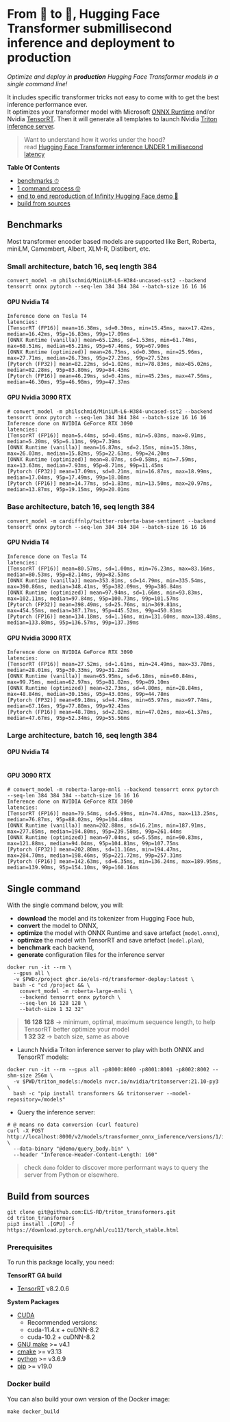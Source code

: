 # From 🤗 to 🤯, Hugging Face Transformer submillisecond inference️ and deployment to production

*Optimize and deploy in **production** Hugging Face Transformer models in a single command line!*  

It includes specific transformer tricks not easy to come with to get the best inference performance ever.  
It optimizes your transformer model with Microsoft [ONNX Runtime](https://github.com/microsoft/onnxruntime/) and/or Nvidia [TensorRT](https://github.com/NVIDIA/TensorRT/).
Then it will generate all templates to launch Nvidia [Triton inference server](https://github.com/triton-inference-server/server).  

> Want to understand how it works under the hood?  
> read [Hugging Face Transformer inference UNDER 1 millisecond latency](https://towardsdatascience.com/hugging-face-transformer-inference-under-1-millisecond-latency-e1be0057a51c?source=friends_link&sk=cd880e05c501c7880f2b9454830b8915)

**Table Of Contents**

* [benchmarks ⏱](#benchmarks)
* [1 command process 🤓](#single-command)
* [end to end reproduction of Infinity Hugging Face demo 🤗](./demo/README.md) 
* [build from sources](#build-from-sources)

## Benchmarks

Most transformer encoder based models are supported like Bert, Roberta, miniLM, Camembert, Albert, XLM-R, Distilbert, etc. 

### Small architecture, batch 16, seq length 384

```shell
convert_model -m philschmid/MiniLM-L6-H384-uncased-sst2 --backend tensorrt onnx pytorch --seq-len 384 384 384 --batch-size 16 16 16
```

#### GPU Nvidia T4

```log
Inference done on Tesla T4
latencies:
[TensorRT (FP16)] mean=16.38ms, sd=0.30ms, min=15.45ms, max=17.42ms, median=16.42ms, 95p=16.83ms, 99p=17.09ms
[ONNX Runtime (vanilla)] mean=65.12ms, sd=1.53ms, min=61.74ms, max=68.51ms, median=65.21ms, 95p=67.46ms, 99p=67.90ms
[ONNX Runtime (optimized)] mean=26.75ms, sd=0.30ms, min=25.96ms, max=27.71ms, median=26.73ms, 95p=27.23ms, 99p=27.52ms
[Pytorch (FP32)] mean=82.22ms, sd=1.02ms, min=78.83ms, max=85.02ms, median=82.28ms, 95p=83.80ms, 99p=84.43ms
[Pytorch (FP16)] mean=46.29ms, sd=0.41ms, min=45.23ms, max=47.56ms, median=46.30ms, 95p=46.98ms, 99p=47.37ms
```

#### GPU Nvidia 3090 RTX

```log
# convert_model -m philschmid/MiniLM-L6-H384-uncased-sst2 --backend tensorrt onnx pytorch --seq-len 384 384 384 --batch-size 16 16 16
Inference done on NVIDIA GeForce RTX 3090
latencies:
[TensorRT (FP16)] mean=5.44ms, sd=0.45ms, min=5.03ms, max=8.91ms, median=5.20ms, 95p=6.11ms, 99p=7.39ms
[ONNX Runtime (vanilla)] mean=16.87ms, sd=2.15ms, min=15.38ms, max=26.03ms, median=15.82ms, 95p=22.63ms, 99p=24.20ms
[ONNX Runtime (optimized)] mean=8.07ms, sd=0.58ms, min=7.59ms, max=13.63ms, median=7.93ms, 95p=8.71ms, 99p=11.45ms
[Pytorch (FP32)] mean=17.09ms, sd=0.21ms, min=16.87ms, max=18.99ms, median=17.04ms, 95p=17.49ms, 99p=18.08ms
[Pytorch (FP16)] mean=14.77ms, sd=1.83ms, min=13.50ms, max=20.97ms, median=13.87ms, 95p=19.15ms, 99p=20.01ms
```

### Base architecture, batch 16, seq length 384

```shell
convert_model -m cardiffnlp/twitter-roberta-base-sentiment --backend tensorrt onnx pytorch --seq-len 384 384 384 --batch-size 16 16 16
```

#### GPU Nvidia T4

```log
Inference done on Tesla T4
latencies:
[TensorRT (FP16)] mean=80.57ms, sd=1.00ms, min=76.23ms, max=83.16ms, median=80.53ms, 95p=82.14ms, 99p=82.53ms
[ONNX Runtime (vanilla)] mean=353.81ms, sd=14.79ms, min=335.54ms, max=390.86ms, median=348.41ms, 95p=382.09ms, 99p=386.84ms
[ONNX Runtime (optimized)] mean=97.94ms, sd=1.66ms, min=93.83ms, max=102.11ms, median=97.84ms, 95p=100.73ms, 99p=101.57ms
[Pytorch (FP32)] mean=398.49ms, sd=25.76ms, min=369.81ms, max=454.55ms, median=387.17ms, 95p=445.52ms, 99p=450.81ms
[Pytorch (FP16)] mean=134.18ms, sd=1.16ms, min=131.60ms, max=138.48ms, median=133.80ms, 95p=136.57ms, 99p=137.39ms
```

#### GPU Nvidia 3090 RTX

```log
Inference done on NVIDIA GeForce RTX 3090
latencies:
[TensorRT (FP16)] mean=27.52ms, sd=1.61ms, min=24.49ms, max=33.78ms, median=28.01ms, 95p=30.33ms, 99p=31.22ms
[ONNX Runtime (vanilla)] mean=65.95ms, sd=6.18ms, min=60.84ms, max=99.75ms, median=62.97ms, 95p=81.02ms, 99p=89.10ms
[ONNX Runtime (optimized)] mean=32.73ms, sd=4.80ms, min=28.84ms, max=48.84ms, median=30.15ms, 95p=43.03ms, 99p=44.78ms
[Pytorch (FP32)] mean=69.18ms, sd=4.79ms, min=65.97ms, max=97.74ms, median=67.16ms, 95p=77.88ms, 99p=92.43ms
[Pytorch (FP16)] mean=48.78ms, sd=2.02ms, min=47.02ms, max=61.37ms, median=47.67ms, 95p=52.34ms, 99p=55.56ms
```

### Large architecture, batch 16, seq length 384

#### GPU Nvidia T4

```log

```

#### GPU 3090 RTX

```log
# convert_model -m roberta-large-mnli --backend tensorrt onnx pytorch --seq-len 384 384 384 --batch-size 16 16 16
Inference done on NVIDIA GeForce RTX 3090
latencies:
[TensorRT (FP16)] mean=79.54ms, sd=5.99ms, min=74.47ms, max=113.25ms, median=76.87ms, 95p=88.02ms, 99p=104.48ms
[ONNX Runtime (vanilla)] mean=202.88ms, sd=16.21ms, min=187.91ms, max=277.85ms, median=194.80ms, 95p=239.58ms, 99p=261.44ms
[ONNX Runtime (optimized)] mean=97.04ms, sd=5.55ms, min=90.83ms, max=121.88ms, median=94.04ms, 95p=104.81ms, 99p=107.75ms
[Pytorch (FP32)] mean=202.80ms, sd=11.16ms, min=194.47ms, max=284.70ms, median=198.46ms, 95p=221.72ms, 99p=257.31ms
[Pytorch (FP16)] mean=142.63ms, sd=6.35ms, min=136.24ms, max=189.95ms, median=139.90ms, 95p=154.10ms, 99p=160.16ms
```

## Single command

With the single command below, you will:

* **download** the model and its tokenizer from Hugging Face hub, 
* **convert** the model to ONNX,
* **optimize** the model with ONNX Runtime and save artefact (`model.onnx`),
* **optimize** the model with TensorRT and save artefact (`model.plan`),
* **benchmark** each backend,
* **generate** configuration files for the inference server

```shell
docker run -it --rm \
  --gpus all \
  -v $PWD:/project ghcr.io/els-rd/transformer-deploy:latest \
  bash -c "cd /project && \
    convert_model -m roberta-large-mnli \
    --backend tensorrt onnx pytorch \
    --seq-len 16 128 128 \
    --batch-size 1 32 32"
```

> **16 128 128** -> minimum, optimal, maximum sequence length, to help TensorRT better optimize your model  
> **1 32 32** -> batch size, same as above

* Launch Nvidia Triton inference server to play with both ONNX and TensorRT models:

```shell
docker run -it --rm --gpus all -p8000:8000 -p8001:8001 -p8002:8002 --shm-size 256m \
  -v $PWD/triton_models:/models nvcr.io/nvidia/tritonserver:21.10-py3 \
  bash -c "pip install transformers && tritonserver --model-repository=/models"
```

* Query the inference server:

```shell
# @ means no data conversion (curl feature)
curl -X POST  http://localhost:8000/v2/models/transformer_onnx_inference/versions/1/infer \
  --data-binary "@demo/query_body.bin" \
  --header "Inference-Header-Content-Length: 160"
```

> check `demo` folder to discover more performant ways to query the server from Python or elsewhere.

## Build from sources

```shell
git clone git@github.com:ELS-RD/triton_transformers.git
cd triton_transformers
pip3 install .[GPU] -f https://download.pytorch.org/whl/cu113/torch_stable.html
```

### Prerequisites

To run this package locally, you need:

**TensorRT GA build**
* [TensorRT](https://developer.nvidia.com/nvidia-tensorrt-download) v8.2.0.6

**System Packages**
* [CUDA](https://developer.nvidia.com/cuda-toolkit)
  * Recommended versions:
  * cuda-11.4.x + cuDNN-8.2
  * cuda-10.2 + cuDNN-8.2
* [GNU make](https://ftp.gnu.org/gnu/make/) >= v4.1
* [cmake](https://github.com/Kitware/CMake/releases) >= v3.13
* [python](<https://www.python.org/downloads/>) >= v3.6.9
* [pip](https://pypi.org/project/pip/#history) >= v19.0

### Docker build

You can also build your own version of the Docker image:

```shell
make docker_build
```
